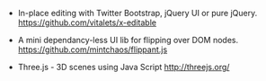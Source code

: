 * In-place editing with Twitter Bootstrap, jQuery UI or pure jQuery. https://github.com/vitalets/x-editable
* A mini dependancy-less UI lib for flipping over DOM nodes. https://github.com/mintchaos/flippant.js

* Three.js - 3D scenes using Java Script http://threejs.org/
